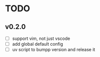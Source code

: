 # TODO

## v0.2.0

- [ ] support vim, not just vscode
- [ ] add global default config
- [ ] uv script to bumpp version and release it
